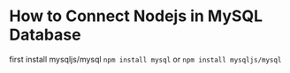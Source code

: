 # How to Connect Nodejs in MySQL Database
first install mysqljs/mysql
`npm install mysql` or
`npm install mysqljs/mysql`
